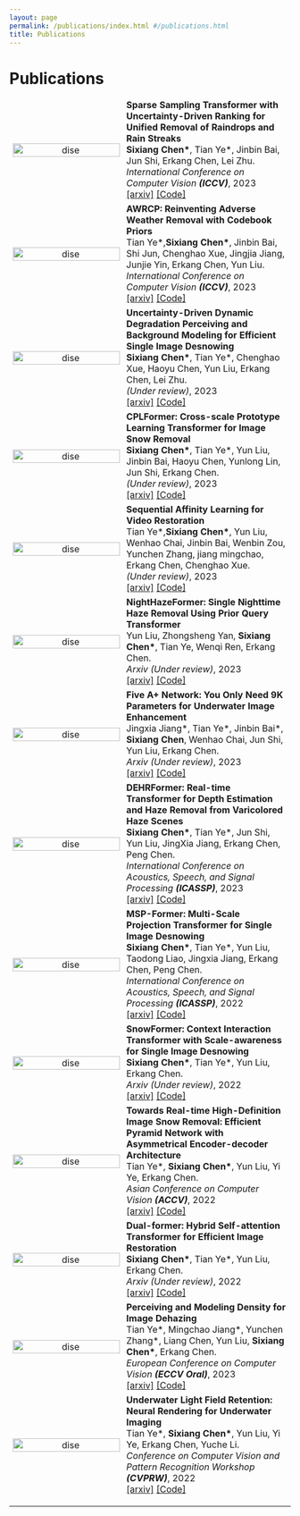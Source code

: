 ```yaml
---
layout: page
permalink: /publications/index.html #/publications.html
title: Publications
---
```


# Publications

<!-- =================================================================================== -->
<table style="width:100%;border:0px;border-spacing:0px;border-collapse:separate;margin-right:auto;margin-left:auto;">
  <tbody>
    <tr>
      <td style="margin:5px;padding:5px;width:40%;max-width:40%" align="center" class="image-wrapper">
        <img style="margin:1px;padding-right:20px;width:100%;max-width:100%" src="https://ephemeral182.github.io/images/udrs2former.png" alt="dise"> 
      </td>
      <td width="75%" valign="center" class="text-wrapper"> 
          <papertitle>
            <strong>
              Sparse Sampling Transformer with Uncertainty-Driven Ranking for Unified Removal of Raindrops and Rain Streaks
            </strong>
          </papertitle>
          <br>
          <strong>Sixiang Chen*</strong>, Tian Ye*, Jinbin Bai, Jun Shi, Erkang Chen, Lei Zhu.
          <br>  
          <em>International Conference on Computer Vision <strong>(ICCV)</strong></em>, 2023
          <br>
          <a href="Ephemeral182.github.io">[arxiv]</a>
          <a href="Ephemeral182.github.io">[Code]</a>
      </td>
    </tr>



 <tr>
        <td style="margin:5px;padding:5px;width:40%;max-width:40%" align="center" class="image-wrapper">
          <img style="margin:1px;padding-right:20px;width:100%;max-width:100%" src="https://ephemeral182.github.io/images/AWRCP_framework.jpg" alt="dise"> 
        </td>
      <td width="75%" valign="center" class="text-wrapper"> 
        <papertitle>
        <strong>
          AWRCP: Reinventing Adverse Weather Removal with Codebook Priors
        </strong>
        </papertitle>
        <br>
        Tian Ye*,<strong>Sixiang Chen*</strong>, Jinbin Bai, Shi Jun, Chenghao Xue, Jingjia Jiang, Junjie Yin, Erkang Chen, Yun Liu.
        <br>  
        <em>International Conference on Computer Vision <strong>(ICCV)</strong></em>, 2023
        <br>
        <a href="Ephemeral182.github.io">[arxiv]</a>
        <a href="Ephemeral182.github.io">[Code]</a>
      </td>
      </tr>



  <tr>
        <td style="margin:5px;padding:5px;width:40%;max-width:40%" align="center" class="image-wrapper">
        <img style="margin:1px;padding-right:20px;width:100%;max-width:100%" src="https://ephemeral182.github.io/images/Uncertainty_MM.png" alt="dise"> 
      </td>
      <td width="75%" valign="center" class="text-wrapper"> 
        <papertitle>
        <strong>
          Uncertainty-Driven Dynamic Degradation Perceiving and Background Modeling for Efficient Single Image Desnowing
        </strong>
        </papertitle>
        <br>
        <strong>Sixiang Chen*</strong>, Tian Ye*, Chenghao Xue, Haoyu Chen, Yun Liu, Erkang Chen, Lei Zhu.
        <br>  
        <em>(Under review)</em>, 2023
        <br>
        <a href="Ephemeral182.github.io">[arxiv]</a>
        <a href="Ephemeral182.github.io">[Code]</a>
      </td>
      </tr>



  <tr>
        <td style="margin:5px;padding:5px;width:40%;max-width:40%" align="center" class="image-wrapper">
        <img style="margin:1px;padding-right:20px;width:100%;max-width:100%" src="https://ephemeral182.github.io/images/cpl.png" alt="dise"> 
      </td>
      <td width="75%" valign="center" class="text-wrapper"> 
        <papertitle>
        <strong>
          CPLFormer: Cross-scale Prototype Learning Transformer for Image Snow Removal
        </strong>
        </papertitle>
        <br>
        <strong>Sixiang Chen*</strong>, Tian Ye*, Yun Liu, Jinbin Bai, Haoyu Chen, Yunlong Lin, Jun Shi, Erkang Chen.
        <br>  
        <em>(Under review)</em>, 2023
        <br>
        <a href="Ephemeral182.github.io">[arxiv]</a>
        <a href="Ephemeral182.github.io">[Code]</a>
      </td>
      </tr>



  <tr>
        <td style="margin:5px;padding:5px;width:40%;max-width:40%" align="center" class="image-wrapper">
        <img style="margin:1px;padding-right:20px;width:100%;max-width:100%" src="https://ephemeral182.github.io/images/video.png" alt="dise"> 
      </td>
      <td width="75%" valign="center" class="text-wrapper"> 
        <papertitle>
        <strong>
          Sequential Affinity Learning for Video Restoration
        </strong>
        </papertitle>
        <br>
        Tian Ye*,<strong>Sixiang Chen*</strong>, Yun Liu, Wenhao Chai, Jinbin Bai, Wenbin Zou, Yunchen Zhang, jiang mingchao, Erkang Chen, Chenghao Xue.
        <br>  
        <em>(Under review)</em>, 2023
        <br>
        <a href="Ephemeral182.github.io">[arxiv]</a>
        <a href="Ephemeral182.github.io">[Code]</a>
      </td>
      </tr>



  <tr>
        <td style="margin:5px;padding:5px;width:40%;max-width:40%" align="center" class="image-wrapper">
        <img style="margin:1px;padding-right:20px;width:100%;max-width:100%" src="https://ephemeral182.github.io/images/Nightformer.png" alt="dise"> 
      </td>
      <td width="75%" valign="center" class="text-wrapper"> 
        <papertitle>
        <strong>
          NightHazeFormer: Single Nighttime Haze Removal Using Prior Query Transformer
        </strong>
        </papertitle>
        <br>
        Yun Liu, Zhongsheng Yan, <strong>Sixiang Chen*</strong>, Tian Ye, Wenqi Ren, Erkang Chen.
        <br>  
        <em>Arxiv (Under review)</em>, 2023
        <br>
        <a href="[Ephemeral182.github.io](http://export.arxiv.org/abs/2305.09533#:~:text=propose%20an%20end-to-end%20transformer-based%20framework%20for%20nighttime%20haze,we%20introduce%20two%20powerful%20priors%20into%20the%20transformer)">[arxiv]</a>
        <a href="Ephemeral182.github.io">[Code]</a>
      </td>
      </tr>



  <tr>
        <td style="margin:5px;padding:5px;width:40%;max-width:40%" align="center" class="image-wrapper">
        <img style="margin:1px;padding-right:20px;width:100%;max-width:100%" src="https://ephemeral182.github.io/images/BMVC.png" alt="dise"> 
      </td>
      <td width="75%" valign="center" class="text-wrapper"> 
        <papertitle>
        <strong>
          Five A+ Network: You Only Need 9K Parameters for Underwater Image Enhancement
        </strong>
        </papertitle>
        <br>
        Jingxia Jiang*, Tian Ye*, Jinbin Bai*, <strong>Sixiang Chen</strong>, Wenhao Chai, Jun Shi, Yun Liu, Erkang Chen.
        <br>  
        <em>Arxiv (Under review)</em>, 2023
        <br>
        <a href="https://arxiv.org/abs/2305.08824#:~:text=In%20this%20work%2C%20we%20propose%20the%20Five%20A,The%20FA%20Net%20employs%20a%20two-stage%20enhancement%20structure.">[arxiv]</a>
        <a href="https://github.com/Owen718/FiveAPlus-Network">[Code]</a>
      </td>
      </tr>



  <tr>
        <td style="margin:5px;padding:5px;width:40%;max-width:40%" align="center" class="image-wrapper">
        <img style="margin:1px;padding-right:20px;width:100%;max-width:100%" src="https://ephemeral182.github.io/images/dehrformer_00.png" alt="dise"> 
      </td>
      <td width="75%" valign="center" class="text-wrapper"> 
        <papertitle>
        <strong>
          DEHRFormer: Real-time Transformer for Depth Estimation and Haze Removal from Varicolored Haze Scenes
        </strong>
        </papertitle>
        <br>
        <strong>Sixiang Chen*</strong>, Tian Ye*, Jun Shi, Yun Liu, JingXia Jiang, Erkang Chen, Peng Chen.
        <br>  
        <em>International Conference on Acoustics, Speech, and Signal Processing <strong>(ICASSP)</strong></em>, 2023
        <br>
        <a href="https://ieeexplore.ieee.org/abstract/document/10096828">[arxiv]</a>
        <a href="Ephemeral182.github.io">[Code]</a>
      </td>
      </tr>



  <tr>
        <td style="margin:5px;padding:5px;width:40%;max-width:40%" align="center" class="image-wrapper">
        <img style="margin:1px;padding-right:20px;width:100%;max-width:100%" src="https://ephemeral182.github.io/images/MSP-Former_00.png" alt="dise"> 
      </td>
      <td width="75%" valign="center" class="text-wrapper"> 
        <papertitle>
        <strong>
          MSP-Former: Multi-Scale Projection Transformer for Single Image Desnowing
        </strong>
        </papertitle>
        <br>
        <strong>Sixiang Chen*</strong>, Tian Ye*, Yun Liu, Taodong Liao, Jingxia Jiang, Erkang Chen, Peng Chen.
        <br>  
        <em>International Conference on Acoustics, Speech, and Signal Processing <strong>(ICASSP)</strong></em>, 2022
        <br>
        <a href="https://ieeexplore.ieee.org/abstract/document/10095605">[arxiv]</a>
        <a href="Ephemeral182.github.io">[Code]</a>
      </td>
      </tr>



  <tr>
        <td style="margin:5px;padding:5px;width:40%;max-width:40%" align="center" class="image-wrapper">
        <img style="margin:1px;padding-right:20px;width:100%;max-width:100%" src="https://ephemeral182.github.io/images/snowformer.png" alt="dise"> 
      </td>
      <td width="75%" valign="center" class="text-wrapper"> 
        <papertitle>
        <strong>
          SnowFormer: Context Interaction Transformer with Scale-awareness for Single Image Desnowing
        </strong>
        </papertitle>
        <br>
        <strong>Sixiang Chen*</strong>, Tian Ye*, Yun Liu, Erkang Chen.
        <br>  
        <em>Arxiv (Under review)</em>, 2022
        <br>
        <a href="https://arxiv.org/abs/2208.09703#:~:text=SnowFormer%3A%20Context%20Interaction%20Transformer%20with%20Scale-awareness%20for%20Single,image%20desnowing%20is%20a%20challenging%20image%20restoration%20task.">[arxiv]</a>
        <a href="https://github.com/Ephemeral182/SnowFormer">[Code]</a>
      </td>
      </tr>



  <tr>
        <td style="margin:5px;padding:5px;width:40%;max-width:40%" align="center" class="image-wrapper">
        <img style="margin:1px;padding-right:20px;width:100%;max-width:100%" src="https://ephemeral182.github.io/images/ACCV.png" alt="dise"> 
      </td>
      <td width="75%" valign="center" class="text-wrapper"> 
        <papertitle>
        <strong>
          Towards Real-time High-Definition Image Snow Removal: Efficient Pyramid Network with Asymmetrical Encoder-decoder Architecture
        </strong>
        </papertitle>
        <br>
        Tian Ye*, <strong>Sixiang Chen*</strong>, Yun Liu, Yi Ye, Erkang Chen.
        <br>  
        <em>Asian Conference on Computer Vision <strong>(ACCV)</strong></em>, 2022
        <br>
        <a href="Ephemeral182.github.io">[arxiv]</a>
        <a href="Ephemeral182.github.io">[Code]</a>
      </td>
      </tr>



  <tr>
        <td style="margin:5px;padding:5px;width:40%;max-width:40%" align="center" class="image-wrapper">
        <img style="margin:1px;padding-right:20px;width:100%;max-width:100%" src="https://ephemeral182.github.io/images/dualformer.png" alt="dise"> 
      </td>
      <td width="75%" valign="center" class="text-wrapper"> 
        <papertitle>
        <strong>
          Dual-former: Hybrid Self-attention Transformer for
          Efficient Image Restoration
        </strong>
        </papertitle>
        <br>
        <strong>Sixiang Chen*</strong>, Tian Ye*, Yun Liu, Erkang Chen.
        <br>  
        <em>Arxiv (Under review)</em>, 2022
        <br>
        <a href="Ephemeral182.github.io">[arxiv]</a>
        <a href="Ephemeral182.github.io">[Code]</a>
      </td>
      </tr>



  <tr>
        <td style="margin:5px;padding:5px;width:40%;max-width:40%" align="center" class="image-wrapper">
        <img style="margin:1px;padding-right:20px;width:100%;max-width:100%" src="https://ephemeral182.github.io/images/ECCV.png" alt="dise"> 
      </td>
      <td width="75%" valign="center" class="text-wrapper"> 
        <papertitle>
        <strong>
          Perceiving and Modeling Density for Image Dehazing
        </strong>
        </papertitle>
        <br>
        Tian Ye*, Mingchao Jiang*, Yunchen Zhang*, Liang Chen, Yun Liu, <strong>Sixiang Chen*</strong>, Erkang Chen.
        <br>  
        <em>European Conference on Computer Vision <strong>(ECCV Oral)</strong></em>, 2023
        <br>
        <a href="Ephemeral182.github.io">[arxiv]</a>
        <a href="Ephemeral182.github.io">[Code]</a>
      </td>
      </tr>


  <tr>
        <td style="margin:5px;padding:5px;width:40%;max-width:40%" align="center" class="image-wrapper">
        <img style="margin:1px;padding-right:20px;width:100%;max-width:100%" src="https://ephemeral182.github.io/images/CVPRW.png" alt="dise"> 
        </td>
      <td width="75%" valign="center" class="text-wrapper"> 
        <papertitle>
        <strong>
          Underwater Light Field Retention: Neural Rendering for Underwater Imaging
        </strong>
        </papertitle>
        <br>
        Tian Ye*, <strong>Sixiang Chen*</strong>, Yun Liu, Yi Ye, Erkang Chen, Yuche Li.
        <br>  
        <em>Conference on Computer Vision and Pattern Recognition Workshop <strong>(CVPRW)</strong></em>, 2022
        <br>
        <a href="Ephemeral182.github.io">[arxiv]</a>
        <a href="Ephemeral182.github.io">[Code]</a>
      </td>
      </tr>
  </tbody>
</table>

<!-- =================================================================================== -->



---



